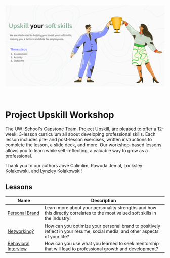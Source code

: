 <img
  src="photos/banner.png"
/>

</br>

# Project Upskill Workshop

The UW iSchool's Capstone Team, Project Upskill, are pleased to offer a 12-week, 3-lesson curriculum all about developing professional skills. Each lesson includes pre- and post-lesson exercises, written instructions to complete the lesson, a slide deck, and more. Our workshop-based lessons allows you to learn while self-reflecting, a valuable way to grow as a professional.

Thank you to our authors Jove Calimlim, Rawuda Jemal, Locksley Kolakowski, and Lynzley Kolakowski!

## Lessons
| Name      | Description |
| ----------- | ----------- |
| [Personal Brand](https://github.com/lynzley/project-upskill-workshop/tree/main/Lesson%202/LinkedIn)      | Learn more about your personality strengths and how this directly correlates to the most valued soft skills in the industry!       |
| [Networking?](https://github.com/lynzley/project-upskill-workshop/tree/main/Lesson%203)    | How can you optimize your personal brand to positively reflect in your resume, social media, and other aspects of your life?        |
| [Behavioral Interview](https://github.com/lynzley/project-upskill-workshop/blob/main/Lesson%203)    | How can you use what you learned to seek mentorship that will lead to professional growth and development?        |

